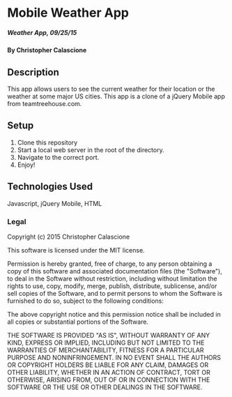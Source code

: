 # Mobile Weather App

##### Weather App, 09/25/15

#### By Christopher Calascione

## Description

This app allows users to see the current weather for their location or the weather at some major US cities.
This app is a clone of a jQuery Mobile app from teamtreehouse.com.

## Setup

1. Clone this repository
2. Start a local web server in the root of the directory.
3. Navigate to the correct port.
4. Enjoy!



## Technologies Used

Javascript, jQuery Mobile, HTML


### Legal

Copyright (c) 2015 Christopher Calascione

This software is licensed under the MIT license.

Permission is hereby granted, free of charge, to any person obtaining a copy
of this software and associated documentation files (the "Software"), to deal
in the Software without restriction, including without limitation the rights
to use, copy, modify, merge, publish, distribute, sublicense, and/or sell
copies of the Software, and to permit persons to whom the Software is
furnished to do so, subject to the following conditions:

The above copyright notice and this permission notice shall be included in
all copies or substantial portions of the Software.

THE SOFTWARE IS PROVIDED "AS IS", WITHOUT WARRANTY OF ANY KIND, EXPRESS OR
IMPLIED, INCLUDING BUT NOT LIMITED TO THE WARRANTIES OF MERCHANTABILITY,
FITNESS FOR A PARTICULAR PURPOSE AND NONINFRINGEMENT. IN NO EVENT SHALL THE
AUTHORS OR COPYRIGHT HOLDERS BE LIABLE FOR ANY CLAIM, DAMAGES OR OTHER
LIABILITY, WHETHER IN AN ACTION OF CONTRACT, TORT OR OTHERWISE, ARISING FROM,
OUT OF OR IN CONNECTION WITH THE SOFTWARE OR THE USE OR OTHER DEALINGS IN
THE SOFTWARE.
